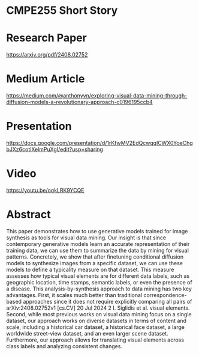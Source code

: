 # CMPE255 Short Story

# Research Paper
https://arxiv.org/pdf/2408.02752

# Medium Article
https://medium.com/@anthonyvn/exploring-visual-data-mining-through-diffusion-models-a-revolutionary-approach-c0196195ccb4

# Presentation
https://docs.google.com/presentation/d/1rKfwMV2EdQcwqqICWX0YoeChgbJXz6cotiXelmPuXgI/edit?usp=sharing

# Video 
https://youtu.be/oqkLRK9YCQE

# Abstract
This paper demonstrates how to use generative models trained
for image synthesis as tools for visual data mining. Our insight is that
since contemporary generative models learn an accurate representation
of their training data, we can use them to summarize the data by mining
for visual patterns. Concretely, we show that after finetuning conditional
diffusion models to synthesize images from a specific dataset, we can use
these models to define a typicality measure on that dataset. This measure
assesses how typical visual elements are for different data labels, such as
geographic location, time stamps, semantic labels, or even the presence of
a disease. This analysis-by-synthesis approach to data mining has two key
advantages. First, it scales much better than traditional correspondence-
based approaches since it does not require explicitly comparing all pairs of
arXiv:2408.02752v1 [cs.CV] 20 Jul 2024
2 I. Siglidis et al.
visual elements. Second, while most previous works on visual data mining
focus on a single dataset, our approach works on diverse datasets in
terms of content and scale, including a historical car dataset, a historical
face dataset, a large worldwide street-view dataset, and an even larger
scene dataset. Furthermore, our approach allows for translating visual
elements across class labels and analyzing consistent changes.
